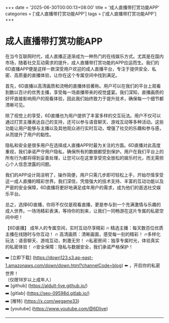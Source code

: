+++
date = '2025-06-30T00:00:13+08:00'
title = '成人直播带打赏功能APP'
categories = ['成人直播带打赏功能APP']
tags = ['成人直播带打赏功能APP']
+++

# 成人直播带打赏功能APP

在当今互联网时代，成人直播正逐渐成为一种热门的在线娱乐方式。尤其是在国内市场，随着社交互动需求的提升，成人直播带打赏功能的APP应运而生。我们的6D直播APP便是这样一款深受用户欢迎的成人直播平台，专注于提供安全、私密、高质量的直播体验，让你在这个专属空间中找到满足。

首先，6D直播以高清画质和流畅的直播体验著称。用户可以在我们的平台上观看到数以百计的优秀主播，享受每一场直播带来的视觉盛宴。我们深知，直播画质的好坏直接影响用户的观看体验，因此我们始终致力于提升技术，确保每一个细节都清晰可见。

除了视觉上的享受，6D直播也为用户提供了丰富多样的交互玩法。用户不仅可以通过打赏主播表达自己的支持，还可以参与语音聊天、游戏互动等多种活动。这些功能让用户能够与主播以及其他观众进行实时互动，增强了社交的乐趣和参与感，从而提升了用户的黏性。

隐私和安全是很多用户在选择成人直播APP时最为关注的方面。6D直播对此高度重视，我们承诺严守用户隐私，确保所有的数据都受到保护。用户在我们平台上的所有行为都将得到妥善处理，让您可以在这里享受完全放松的娱乐时光，而无需担心个人信息泄露的问题。

我们的APP设计简洁明了，操作简便，用户只需几步即可轻松上手，开始尽情享受这一成人直播的精彩世界。我们深信，凭借强大的技术支持、丰富的互动功能以及严密的安全保障，6D直播将更好地满足成年用户的需求，成为他们的首选社交娱乐平台。

总之，选择6D直播，你将不仅仅是观看直播，更是参与到一个充满激情与乐趣的成人世界。一场场精彩表演，等待你的到来，让我们一同畅游在这片专属的私密空间中吧！

【6D直播】
成年人的专属空间，实时互动尽享精彩
🔥 精选主播：每天数百位优质主播在线随时与你互动！
🔥 高清画质：清晰画面，感受每一刻的精彩！
🔥多样化玩法：语音聊天、游戏互动，刺激无穷！
🔥私密房间：独享专属时光，体验真实的私密体验！
🔥安全保障：隐私与数据安全，我们承诺严格保护！

➡️ [立即下载] (https://down123.s3.ap-east-1.amazonaws.com/down/down.html?channelCode=blog) ⬅️ ，开启你的私密世界！  
（仅限18岁以上成年人）  
➡️ [github] (https://aldult-live.github.io/)  
➡️ [gitlab] (https://seo-09598d.gitlab.io/)  
➡️ [推特] (https://x.com/wegame33)  
➡️ [youtube] (https://www.youtube.com/@6Dlive)  

---
